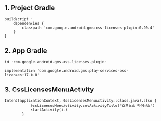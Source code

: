 ## 1. Project Gradle

    buildscript {
        dependencies {
            classpath 'com.google.android.gms:oss-licenses-plugin:0.10.4'
        }
    }


## 2. App Gradle
    
    id 'com.google.android.gms.oss-licenses-plugin'

    implementation 'com.google.android.gms:play-services-oss-licenses:17.0.0'


## 3. OssLicensesMenuActivity

    Intent(applicationContext, OssLicensesMenuActivity::class.java).also {
                OssLicensesMenuActivity.setActivityTitle("오픈소스 라이선스")
                startActivity(it)
            }